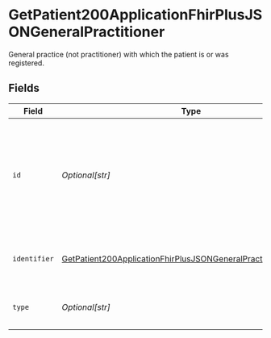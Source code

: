 # GetPatient200ApplicationFhirPlusJSONGeneralPractitioner

General practice (not practitioner) with which the patient is or was registered.


## Fields

| Field                                                                                                                                                             | Type                                                                                                                                                              | Required                                                                                                                                                          | Description                                                                                                                                                       | Example                                                                                                                                                           |
| ----------------------------------------------------------------------------------------------------------------------------------------------------------------- | ----------------------------------------------------------------------------------------------------------------------------------------------------------------- | ----------------------------------------------------------------------------------------------------------------------------------------------------------------- | ----------------------------------------------------------------------------------------------------------------------------------------------------------------- | ----------------------------------------------------------------------------------------------------------------------------------------------------------------- |
| `id`                                                                                                                                                              | *Optional[str]*                                                                                                                                                   | :heavy_minus_sign:                                                                                                                                                | Object identifier (OID) specific to the returned details - this should be return exactly the same in any update.                                                  | 254406A3                                                                                                                                                          |
| `identifier`                                                                                                                                                      | [GetPatient200ApplicationFhirPlusJSONGeneralPractitionerIdentifier](../../models/operations/getpatient200applicationfhirplusjsongeneralpractitioneridentifier.md) | :heavy_check_mark:                                                                                                                                                | Identifier and system of identification used for this Organisation.                                                                                               |                                                                                                                                                                   |
| `type`                                                                                                                                                            | *Optional[str]*                                                                                                                                                   | :heavy_minus_sign:                                                                                                                                                | Type of Reference being returned.                                                                                                                                 | Organization                                                                                                                                                      |
